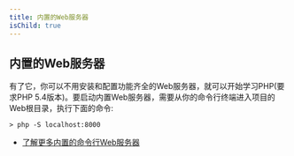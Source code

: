 ```yaml
---
title: 内置的Web服务器
isChild: true
---
```


## 内置的Web服务器

有了它，你可以不用安装和配置功能齐全的Web服务器，就可以开始学习PHP(要求PHP 5.4版本)。要启动内置Web服务器，需要从你的命令行终端进入项目的Web根目录，执行下面的命令:

    > php -S localhost:8000

* [了解更多内置的命令行Web服务器][cli-server]

[cli-server]: http://www.php.net/manual/en/features.commandline.webserver.php
